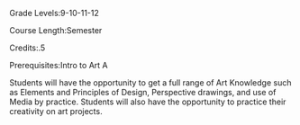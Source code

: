 Grade Levels:9-10-11-12

Course Length:Semester

Credits:.5

Prerequisites:Intro to Art A

Students will have the opportunity to get a full range of Art Knowledge such as Elements and Principles of Design, Perspective drawings, and use of Media by practice. Students will also have the opportunity to practice their creativity on art projects.